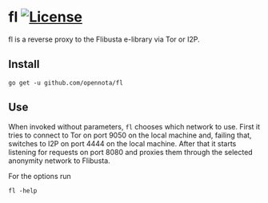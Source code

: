 fl [![License](http://img.shields.io/:license-gpl3-blue.svg)](http://www.gnu.org/licenses/gpl-3.0.html)
==

fl is a reverse proxy to the Flibusta e-library via Tor or I2P.

## Install

    go get -u github.com/opennota/fl

## Use

When invoked without parameters, `fl` chooses which network to use. First it tries to connect to Tor on port 9050 on the local machine and, failing that, switches to I2P on port 4444 on the local machine. After that it starts listening for requests on port 8080 and proxies them through the selected anonymity network to Flibusta.

For the options run

    fl -help
